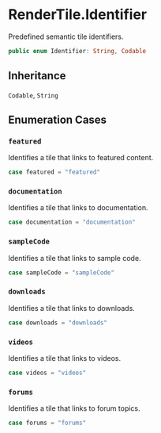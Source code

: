 # RenderTile.Identifier

Predefined semantic tile identifiers.

``` swift
public enum Identifier: String, Codable 
```

## Inheritance

`Codable`, `String`

## Enumeration Cases

### `featured`

Identifies a tile that links to featured content.

``` swift
case featured = "featured"
```

### `documentation`

Identifies a tile that links to documentation.

``` swift
case documentation = "documentation"
```

### `sampleCode`

Identifies a tile that links to sample code.

``` swift
case sampleCode = "sampleCode"
```

### `downloads`

Identifies a tile that links to downloads.

``` swift
case downloads = "downloads"
```

### `videos`

Identifies a tile that links to videos.

``` swift
case videos = "videos"
```

### `forums`

Identifies a tile that links to forum topics.

``` swift
case forums = "forums"
```
